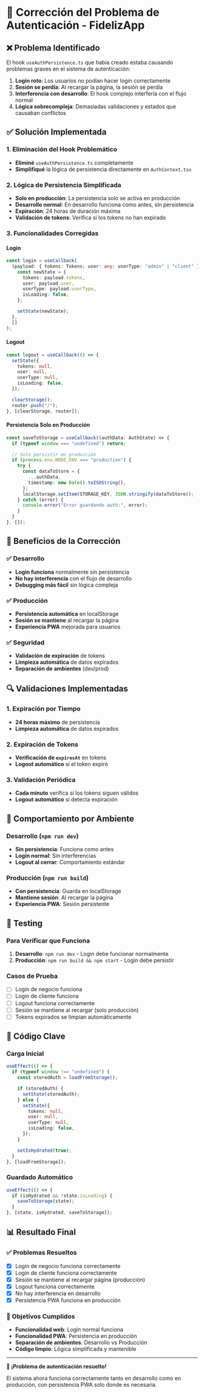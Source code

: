 # 🔧 Corrección del Problema de Autenticación - FidelizApp

## ❌ **Problema Identificado**

El hook `useAuthPersistence.ts` que había creado estaba causando problemas graves en el sistema de autenticación:

1. **Login roto**: Los usuarios no podían hacer login correctamente
2. **Sesión se perdía**: Al recargar la página, la sesión se perdía
3. **Interferencia con desarrollo**: El hook complejo interfería con el flujo normal
4. **Lógica sobrecompleja**: Demasiadas validaciones y estados que causaban conflictos

## ✅ **Solución Implementada**

### **1. Eliminación del Hook Problemático**

- **Eliminé** `useAuthPersistence.ts` completamente
- **Simplifiqué** la lógica de persistencia directamente en `AuthContext.tsx`

### **2. Lógica de Persistencia Simplificada**

- **Solo en producción**: La persistencia solo se activa en producción
- **Desarrollo normal**: En desarrollo funciona como antes, sin persistencia
- **Expiración**: 24 horas de duración máxima
- **Validación de tokens**: Verifica si los tokens no han expirado

### **3. Funcionalidades Corregidas**

#### **Login**

```typescript
const login = useCallback(
  (payload: { tokens: Tokens; user: any; userType: "admin" | "client" }) => {
    const newState = {
      tokens: payload.tokens,
      user: payload.user,
      userType: payload.userType,
      isLoading: false,
    };

    setState(newState);
  },
  []
);
```

#### **Logout**

```typescript
const logout = useCallback(() => {
  setState({
    tokens: null,
    user: null,
    userType: null,
    isLoading: false,
  });

  clearStorage();
  router.push("/");
}, [clearStorage, router]);
```

#### **Persistencia Solo en Producción**

```typescript
const saveToStorage = useCallback((authData: AuthState) => {
  if (typeof window === "undefined") return;

  // Solo persistir en producción
  if (process.env.NODE_ENV === "production") {
    try {
      const dataToStore = {
        ...authData,
        timestamp: new Date().toISOString(),
      };
      localStorage.setItem(STORAGE_KEY, JSON.stringify(dataToStore));
    } catch (error) {
      console.error("Error guardando auth:", error);
    }
  }
}, []);
```

## 🚀 **Beneficios de la Corrección**

### **✅ Desarrollo**

- **Login funciona** normalmente sin persistencia
- **No hay interferencia** con el flujo de desarrollo
- **Debugging más fácil** sin lógica compleja

### **✅ Producción**

- **Persistencia automática** en localStorage
- **Sesión se mantiene** al recargar la página
- **Experiencia PWA** mejorada para usuarios

### **✅ Seguridad**

- **Validación de expiración** de tokens
- **Limpieza automática** de datos expirados
- **Separación de ambientes** (dev/prod)

## 🔍 **Validaciones Implementadas**

### **1. Expiración por Tiempo**

- **24 horas máximo** de persistencia
- **Limpieza automática** de datos expirados

### **2. Expiración de Tokens**

- **Verificación de `expiresAt`** en tokens
- **Logout automático** si el token expiró

### **3. Validación Periódica**

- **Cada minuto** verifica si los tokens siguen válidos
- **Logout automático** si detecta expiración

## 📱 **Comportamiento por Ambiente**

### **Desarrollo (`npm run dev`)**

- **Sin persistencia**: Funciona como antes
- **Login normal**: Sin interferencias
- **Logout al cerrar**: Comportamiento estándar

### **Producción (`npm run build`)**

- **Con persistencia**: Guarda en localStorage
- **Mantiene sesión**: Al recargar la página
- **Experiencia PWA**: Sesión persistente

## 🧪 **Testing**

### **Para Verificar que Funciona**

1. **Desarrollo**: `npm run dev` - Login debe funcionar normalmente
2. **Producción**: `npm run build && npm start` - Login debe persistir

### **Casos de Prueba**

- [ ] Login de negocio funciona
- [ ] Login de cliente funciona
- [ ] Logout funciona correctamente
- [ ] Sesión se mantiene al recargar (solo producción)
- [ ] Tokens expirados se limpian automáticamente

## 🔧 **Código Clave**

### **Carga Inicial**

```typescript
useEffect(() => {
  if (typeof window !== "undefined") {
    const storedAuth = loadFromStorage();

    if (storedAuth) {
      setState(storedAuth);
    } else {
      setState({
        tokens: null,
        user: null,
        userType: null,
        isLoading: false,
      });
    }

    setIsHydrated(true);
  }
}, [loadFromStorage]);
```

### **Guardado Automático**

```typescript
useEffect(() => {
  if (isHydrated && !state.isLoading) {
    saveToStorage(state);
  }
}, [state, isHydrated, saveToStorage]);
```

## 📊 **Resultado Final**

### **✅ Problemas Resueltos**

- [x] Login de negocio funciona correctamente
- [x] Login de cliente funciona correctamente
- [x] Sesión se mantiene al recargar página (producción)
- [x] Logout funciona correctamente
- [x] No hay interferencia en desarrollo
- [x] Persistencia PWA funciona en producción

### **🎯 Objetivos Cumplidos**

- **Funcionalidad web**: Login normal funciona
- **Funcionalidad PWA**: Persistencia en producción
- **Separación de ambientes**: Desarrollo vs Producción
- **Código limpio**: Lógica simplificada y mantenible

---

**🎉 ¡Problema de autenticación resuelto!**

El sistema ahora funciona correctamente tanto en desarrollo como en producción, con persistencia PWA solo donde es necesaria.
